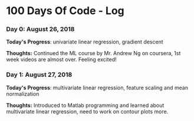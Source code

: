 # 100 Days Of Code - Log

### Day 0: August 26, 2018

**Today's Progress**: univariate linear regression, gradient descent 

**Thoughts:** Continued the ML course by Mr. Andrew Ng on coursera, 1st week videos are almost over. Feeling excited!

### Day 1: August 27, 2018

**Today's Progress**: multivariate linear regression, feature scaling and mean normalization 

**Thoughts:** Introduced to Matlab programming and learned about multivariate linear regression, need to work on contour plots more.

<!--### Day 0: February 30, 2016 (Example 2)
##### (delete me or comment me out)
**Today's Progress**: Fixed CSS, worked on canvas functionality for the app.
.
**Thoughts**: I really struggled with CSS, but, overall, I feel like I am slowly getting better at it. Canvas is still new for me, but I managed to figure out some basic functionality.
.
**Link(s) to work**: [Calculator App](http://www.example.com)
.
### Day 1: June 27, Monday
.
**Today's Progress**: I've gone through many exercises on FreeCodeCamp.
.
**Thoughts** I've recently started coding, and it's a great feeling when I finally solve an algorithm challenge after a lot of attempts and hours spent.
.
**Link(s) to work**
1. [Find the Longest Word in a String](https://www.freecodecamp.com/challenges/find-the-longest-word-in-a-string)
2. [Title Case a Sentence](https://www.freecodecamp.com/challenges/title-case-a-sentence)
-->
